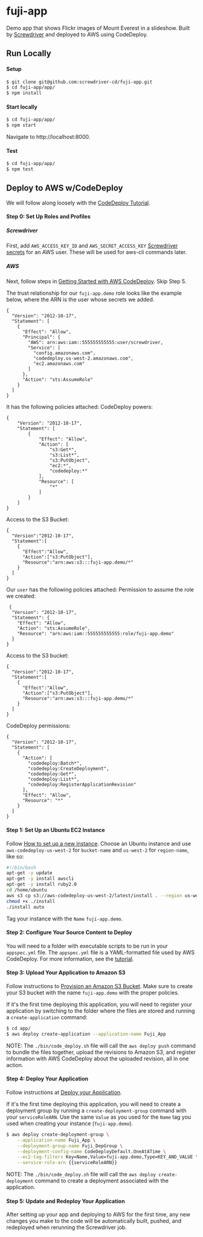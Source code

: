 # fuji-app

Demo app that shows Flickr images of Mount Everest in a slideshow. Built by
[Screwdriver](https://screwdriver.cd) and deployed to AWS using CodeDeploy.


## Run Locally
#### Setup
```bash
$ git clone git@github.com:screwdriver-cd/fuji-app.git
$ cd fuji-app/app/
$ npm install
```

#### Start locally
```bash
$ cd fuji-app/app/
$ npm start
```
Navigate to http://localhost:8000.

#### Test
```bash
$ cd fuji-app/app/
$ npm test
```

## Deploy to AWS w/CodeDeploy
We will follow along loosely with the [CodeDeploy Tutorial](http://docs.aws.amazon.com/codedeploy/latest/userguide/getting-started-wordpress.html).

#### Step 0: Set Up Roles and Profiles
##### Screwdriver
First, add `AWS_ACCESS_KEY_ID` and `AWS_SECRET_ACCESS_KEY` [Screwdriver secrets](https://github.com/screwdriver-cd/screwdriver/tree/8775adf7107c5a5d6bf0c99cce97e05cc1ffd855/plugins/secrets) for an AWS user. These will be used for aws-cli commands later.

##### AWS
Next, follow steps in [Getting Started with AWS CodeDeploy](http://docs.aws.amazon.com/codedeploy/latest/userguide/getting-started-setup.html). Skip Step 5.

The trust relationship for our `fuji-app.demo` role looks like the example below, where the ARN is the user whose secrets we added.
```
{
  "Version": "2012-10-17",
  "Statement": [
    {
      "Effect": "Allow",
      "Principal": {
        "AWS": arn:aws:iam::555555555555:user/screwdriver,
        "Service": [
          "config.amazonaws.com",
          "codedeploy.us-west-2.amazonaws.com",
          "ec2.amazonaws.com"
        ]
      },
      "Action": "sts:AssumeRole"
    }
  ]
}
```
It has the following policies attached:
CodeDeploy powers:
```
{
    "Version": "2012-10-17",
    "Statement": [
        {
            "Effect": "Allow",
            "Action": [
                "s3:Get*",
                "s3:List*",
                "s3:PutObject",
                "ec2:*",
                "codedeploy:*"
            ],
            "Resource": [
                "*"
            ]
        }
    ]
}
```
Access to the S3 Bucket:
```
{
  "Version":"2012-10-17",
  "Statement":[
    {
      "Effect":"Allow",
      "Action":["s3:PutObject"],
      "Resource":"arn:aws:s3:::fuji-app.demo/*"
    }
  ]
}
```

Our `user` has the following policies attached:
Permission to assume the role we created:
```
 {
  "Version": "2012-10-17",
  "Statement": {
    "Effect": "Allow",
    "Action": "sts:AssumeRole",
    "Resource": "arn:aws:iam::555555555555:role/fuji-app.demo"
  }
}
```
Access to the S3 bucket:
```
{
  "Version":"2012-10-17",  
  "Statement":[
    {
      "Effect":"Allow",
      "Action":["s3:PutObject"],
      "Resource":"arn:aws:s3:::fuji-app.demo/*"
    }
  ]
}
```
CodeDeploy permissions:
```
{
  "Version": "2012-10-17",
  "Statement": [
    {
      "Action": [
        "codedeploy:Batch*",
        "codedeploy:CreateDeployment",
        "codedeploy:Get*",
        "codedeploy:List*",
        "codedeploy:RegisterApplicationRevision"
      ],
      "Effect": "Allow",
      "Resource": "*"
    }
  ]
}
```

#### Step 1: Set Up an Ubuntu EC2 Instance
Follow [How to set up a new instance](http://docs.aws.amazon.com/codedeploy/latest/userguide/how-to-set-up-new-instance.html).
Choose an Ubuntu instance and use `aws-codedeploy-us-west-2` for `bucket-name` and `us-west-2` for `region-name`, like so:
```bash
#!/bin/bash
apt-get -y update
apt-get -y install awscli
apt-get -y install ruby2.0
cd /home/ubuntu
aws s3 cp s3://aws-codedeploy-us-west-2/latest/install . --region us-west-2
chmod +x ./install
./install auto
```

Tag your instance with the `Name` `fuji-app.demo`.

#### Step 2: Configure Your Source Content to Deploy
You will need to a folder with executable scripts to be run in your `appspec.yml` file. The `appspec.yml` file is a YAML-formatted file used by AWS CodeDeploy.
For more information, see the [tutorial](http://docs.aws.amazon.com/codedeploy/latest/userguide/getting-started-configure-repo.html).

#### Step 3: Upload Your Application to Amazon S3
Follow instructions to [Provision an Amazon S3 Bucket](http://docs.aws.amazon.com/codedeploy/latest/userguide/getting-started-push-repo.html). Make sure to create your S3 bucket with the name `fuji-app.demo` with the proper policies.

If it's the first time deploying this application, you will need to register your application by switching to the folder where the files are stored and running a `create-application` command:

```bash
$ cd app/
$ aws deploy create-application --application-name Fuji_App
```

NOTE: The `./bin/code_deploy.sh` file will call the `aws deploy push` command to bundle the files together, upload the revisions to Amazon S3, and register information with AWS CodeDeploy about the uploaded revision, all in one action.

#### Step 4: Deploy Your Application
Follow instructions at [Deploy your Application](http://docs.aws.amazon.com/codedeploy/latest/userguide/getting-started-deploy.html).

If it's the first time deploying this application, you will need to create a deployment group by running a `create-deployment-group` command with your `serviceRoleARN`. Use the same `Value` as you used for the `Name` tag you used when creating your instance (`fuji-app.demo`).

```bash
$ aws deploy create-deployment-group \
    --application-name Fuji_App \
    --deployment-group-name Fuji_DepGroup \
    --deployment-config-name CodeDeployDefault.OneAtATime \
    --ec2-tag-filters Key=Name,Value=fuji-app.demo,Type=KEY_AND_VALUE \
    --service-role-arn {{serviceRoleARN}}
```

NOTE: The `./bin/code_deploy.sh` file will call the `aws deploy create-deployment` command to create a deployment associated with the application.


#### Step 5: Update and Redeploy Your Application
After setting up your app and deploying to AWS for the first time, any new changes you make to the code will be automatically built, pushed, and redeployed when rerunning the Screwdriver job.
